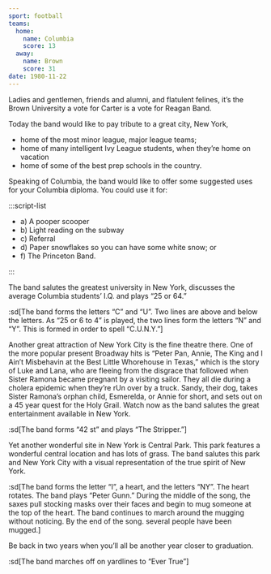 ```yaml
---
sport: football
teams:
  home:
    name: Columbia
    score: 13
  away:
    name: Brown
    score: 31
date: 1980-11-22
---
```


Ladies and gentlemen, friends and alumni, and flatulent felines, it’s the Brown University a vote for Carter is a vote for Reagan Band.

Today the band would like to pay tribute to a great city, New York,

- home of the most minor league, major league teams;
- home of many intelligent Ivy League students, when they’re home on vacation
- home of some of the best prep schools in the country.

Speaking of Columbia, the band would like to offer some suggested uses for your Columbia diploma. You could use it for:

:::script-list

- a) A pooper scooper
- b) Light reading on the subway
- c) Referral
- d) Paper snowflakes so you can have some white snow; or
- f) The Princeton Band.

:::

The band salutes the greatest university in New York, discusses the average Columbia students’ I.Q. and plays “25 or 64.”

:sd[The band forms the letters “C” and “U”. Two lines are above and below the letters. As “25 or 6 to 4” is played, the two lines form the letters “N” and “Y”. This is formed in order to spell “C.U.N.Y.”]

Another great attraction of New York City is the fine theatre there. One of the more popular present Broadway hits is “Peter Pan, Annie, The King and I Ain’t Misbehavin at the Best Little Whorehouse in Texas,” which is the story of Luke and Lana, who are fleeing from the disgrace that followed when Sister Ramona became pregnant by a visiting sailor. They all die during a cholera epidemic when they’re rUn over by a truck. Sandy, their dog, takes Sister Ramona’s orphan child, Esmerelda, or Annie for short, and sets out on a 45 year quest for the Holy Grail. Watch now as the band salutes the great entertainment available in New York.

:sd[The band forms “42 st” and plays “The Stripper.”]

Yet another wonderful site in New York is Central Park. This park features a wonderful central location and has lots of grass. The band salutes this park and New York City with a visual representation of the true spirit of New York.

:sd[The band forms the letter “I”, a heart, and the letters “NY”. The heart rotates. The band plays “Peter Gunn.” During the middle of the song, the saxes pull stocking masks over their faces and begin to mug someone at the top of the heart. The band continues to march around the mugging without noticing. By the end of the song. several people have been mugged.]

Be back in two years when you’ll all be another year closer to graduation.

:sd[The band marches off on yardlines to “Ever True”]

